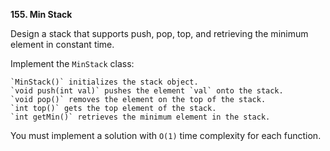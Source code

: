 **155. Min Stack**

Design a stack that supports push, pop, top, and retrieving the minimum element in constant time.

Implement the `MinStack` class:

    `MinStack()` initializes the stack object.
    `void push(int val)` pushes the element `val` onto the stack.
    `void pop()` removes the element on the top of the stack.
    `int top()` gets the top element of the stack.
    `int getMin()` retrieves the minimum element in the stack.

You must implement a solution with `O(1)` time complexity for each function.